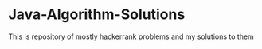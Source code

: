 # Java-Algorithm-Solutions
This is repository of mostly hackerrank problems and my solutions to them
